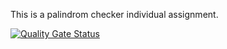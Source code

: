 This is a palindrom checker individual assignment.

[![Quality Gate Status](https://sonarcloud.io/api/project_badges/measure?project=SheilaOnyango_Palindrome_checker&metric=alert_status)](https://sonarcloud.io/summary/new_code?id=SheilaOnyango_Palindrome_checker)
